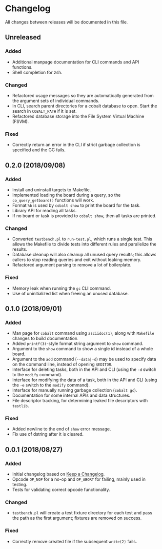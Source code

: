 # Changelog
All changes between releases will be documented in this file.

## Unreleased
### Added
 - Additional manpage documentation for CLI commands and API functions.
 - Shell completion for zsh.

### Changed
 - Refactored usage messages so they are automatically generated from the
   argument sets of individual commands.
 - In CLI, search parent directories for a cobalt database to open. Start the
   search in `COBALT_PATH` if it is set.
 - Refactored database storage into the File System Virtual Machine (FSVM).

### Fixed
 - Correctly return an error in the CLI if strict garbage collection is
   specified and the GC fails.

## 0.2.0 (2018/09/08)
### Added
 - Install and uninstall targets to Makefile.
 - Implemented loading the board during a query, so the `co_query_getboard()`
   functions will work.
 - Format `%b` is used by `cobalt show` to print the board for the task.
 - Library API for reading all tasks.
 - If no board or task is provided to `cobalt show`, then all tasks are printed.

### Changed
 - Converted `testbench.pl` to `run-test.pl`, which runs a single test. This
   allows the Makefile to divide tests into different rules and parallelize the
   results.
 - Database cleanup will also cleanup all unused query results; this allows
   callers to stop reading queries and exit without leaking memory.
 - Refactored argument parsing to remove a lot of boilerplate.

### Fixed
 - Memory leak when running the `gc` CLI command.
 - Use of uninitialized list when freeing an unused database.

## 0.1.0 (2018/09/01)
### Added
 - Man page for `cobalt` command using `asciidoc(1)`, along with `Makefile`
   changes to build documentation.
 - Added `printf(3)`-style format string argument to `show` command.
 - Argument to the `show` command to show a single id instead of a whole board.
 - Argument to the `add` command (`--data|-d`) may be used to specify data on
   the command line, instead of opening `$EDITOR`.
 - Interface for deleting tasks, both in the API and CLI (using the `-d` switch
   to the `modify` command).
 - Interface for modifying the data of a task, both in the API and CLI (using
   the `-e` switch to the `modify` command).
 - Interface for manually running garbage collection (`cobalt gc`).
 - Documentation for some internal APIs and data structures.
 - File descriptor tracking, for determining leaked file descriptors with
   `testlib`.

### Fixed
 - Added newline to the end of `show` error message.
 - Fix use of dstring after it is cleared.

## 0.0.1 (2018/08/27)
### Added
 - Initial changelog based on [Keep a
   Changelog](http://keepachangelog.com/en/1.0.0/).
 - Opcode `OP_NOP` for a no-op and `OP_ABORT` for failing, mainly used in
   testing.
 - Tests for validating correct opcode functionality.

### Changed
 - `testbench.pl` will create a test fixture directory for each test and pass
   the path as the first argument; fixtures are removed on success.

### Fixed
 - Correctly remove created file if the subsequent `write(2)` fails.

